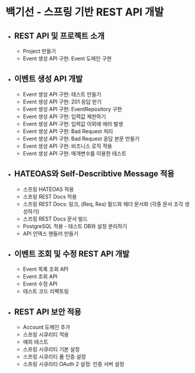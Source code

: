 # 백기선 - 스프링 기반 REST API 개발
- REST API 및 프로젝트 소개
  -
  - Project 만들기
  - Event 생성 API 구현: Event 도메인 구현
- 이벤트 생성 API 개발
  - 
  - Event 생성 API 구현: 테스트 만들기
  - Event 생성 API 구현: 201 응답 받기
  - Event 생성 API 구현: EventRepository 구현
  - Event 생성 API 구현: 입력값 제한하기
  - Event 생성 API 구현: 입력값 이외에 에러 발생
  - Event 생성 API 구현: Bad Request 처리
  - Event 생성 API 구현: Bad Request 응답 본문 만들기
  - Event 생성 API 구현: 비즈니스 로직 적용
  - Event 생성 API 구현: 매개변수를 이용한 테스트
- HATEOAS와 Self-Describtive Message 적용
  -
  - 스프링 HATEOAS 적용
  - 스프링 REST Docs 적용
  - 스프링 REST Docs: 링크, (Req, Res) 필드와 헤더 문서화 (각종 문서 조각 생성하기)
  - 스프링 REST Docs 문서 빌드
  - PostgreSQL 적용 - 테스트 DB와 설정 분리하기
  - API 인덱스 핸들러 만들기
- 이벤트 조회 및 수정 REST API 개발
  -
  - Event 목록 조회 API
  - Event 조회 API
  - Event 수정 API
  - 테스트 코드 리펙토링
- REST API 보안 적용
  - 
  - Account 도메인 추가
  - 스프링 시큐리티 적용
  - 예외 테스트
  - 스프링 시큐리티 기본 설정
  - 스프링 시큐리티 폼 인증 설정
  - 스프링 시큐리티 OAuth 2 설정: 인증 서버 설정